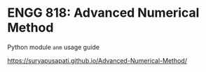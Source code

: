 # ENGG 818: Advanced Numerical Method
Python module `anm` usage guide

<https://suryapusapati.github.io/Advanced-Numerical-Method/>
